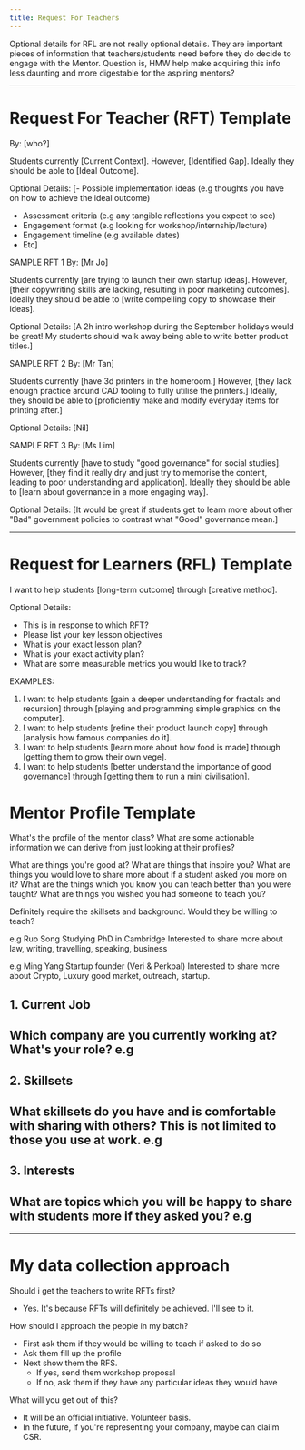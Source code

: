 ```yaml
---
title: Request For Teachers
---
```


Optional details for RFL are not really optional details.
They are important pieces of information that teachers/students need before they do decide to engage with the Mentor.
Question is, HMW help make acquiring this info less daunting and more digestable for the aspiring mentors?

------------------------------------------------------------------------------------
# Request For Teacher (RFT) Template

By: [who?]

Students currently [Current Context]. 
However, [Identified Gap]. 
Ideally they should be able to [Ideal Outcome].

Optional Details:
[- Possible implementation ideas (e.g thoughts you have on how to achieve the ideal outcome)
- Assessment criteria (e.g any tangible reflections you expect to see)
- Engagement format (e.g looking for workshop/internship/lecture)
- Engagement timeline (e.g available dates)
- Etc]


SAMPLE RFT 1
By: [Mr Jo]

Students currently [are trying to launch their own startup ideas]. 
However, [their copywriting skills are lacking, resulting in poor marketing outcomes]. 
Ideally they should be able to [write compelling copy to showcase their ideas].

Optional Details:
[A 2h intro workshop during the September holidays would be great! My students should walk away being able to write better product titles.]


SAMPLE RFT 2
By: [Mr Tan]

Students currently [have 3d printers in the homeroom.]
However, [they lack enough practice around CAD tooling to fully utilise the printers.] 
Ideally, they should be able to [proficiently make and modify everyday items for printing after.]

Optional Details:
[Nil]


SAMPLE RFT 3
By: [Ms Lim]

Students currently [have to study "good governance" for social studies]. 
However, [they find it really dry and just try to memorise the content, leading to poor understanding and application]. 
Ideally they should be able to [learn about governance in a more engaging way].

Optional Details:
[It would be great if students get to learn more about other "Bad" government policies to contrast what "Good" governance mean.]

------------------------------------------------------------------------------------
# Request for Learners (RFL) Template

I want to help students [long-term outcome] through [creative method].

Optional Details:
- This is in response to which RFT?
- Please list your key lesson objectives
- What is your exact lesson plan?
- What is your exact activity plan?
- What are some measurable metrics you would like to track?

EXAMPLES:
1. I want to help students [gain a deeper understanding for fractals and recursion] through [playing and programming simple graphics on the computer].
2. I want to help students [refine their product launch copy] through [analysis how famous companies do it].
3. I want to help students [learn more about how food is made] through [getting them to grow their own vege].
4. I want to help students [better understand the importance of good governance] through [getting them to run a mini civilisation].


# Mentor Profile Template

What's the profile of the mentor class?
What are some actionable information we can derive from just looking at their profiles?

What are things you're good at?
What are things that inspire you?
What are things you would love to share more about if a student asked you more on it?
What are the things which you know you can teach better than you were taught?
What are things you wished you had someone to teach you?


Definitely require the skillsets and background.
Would they be willing to teach?

e.g
Ruo Song
Studying PhD in Cambridge
Interested to share more about law, writing, travelling, speaking, business

e.g
Ming Yang
Startup founder (Veri & Perkpal)
Interested to share more about Crypto, Luxury good market, outreach, startup.


## 1. Current Job
Which company are you currently working at? What's your role?
e.g 
- 

## 2. Skillsets
What skillsets do you have and is comfortable with sharing with others? This is not limited to those you use at work.
e.g 
- 

## 3. Interests
What are topics which you will be happy to share with students more if they asked you?
e.g 
- 



------------------------------------------------------------------------------------
# My data collection approach
Should i get the teachers to write RFTs first? 
- Yes. It's because RFTs will definitely be achieved. I'll see to it.

How should I approach the people in my batch?
- First ask them if they would be willing to teach if asked to do so
- Ask them fill up the profile
- Next show them the RFS.
    - If yes, send them workshop proposal
    - If no, ask them if they have any particular ideas they would have


What will you get out of this?
- It will be an official initiative. Volunteer basis.
- In the future, if you're representing your company, maybe can claiim CSR.